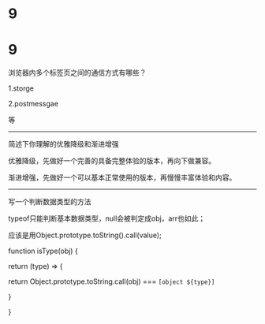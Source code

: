 # 9

# 9

浏览器内多个标签页之间的通信方式有哪些？

1.storge

2.postmessgae

等

---

简述下你理解的优雅降级和渐进增强

优雅降级，先做好一个完善的具备完整体验的版本，再向下做兼容。

渐进增强，先做好一个可以基本正常使用的版本，再慢慢丰富体验和内容。

---

写一个判断数据类型的方法

typeof只能判断基本数据类型，null会被判定成obj，arr也如此；

应该是用Object.prototype.toString().call(value);

function isType(obj) {

return (type) => {

return Object.prototype.toString.call(obj) === `[object ${type}]`

}

}